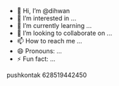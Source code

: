 - 👋 Hi, I’m @dihwan
- 👀 I’m interested in ...
- 🌱 I’m currently learning ...
- 💞️ I’m looking to collaborate on ...
- 📫 How to reach me ...
- 😄 Pronouns: ...
- ⚡ Fun fact: ...

<!---
dihwan/dihwan is a ✨ special ✨ repository because its `README.md` (this file) appears on your GitHub profile.
You can click the Preview link to take a look at your changes.
--->
pushkontak
628519442450
